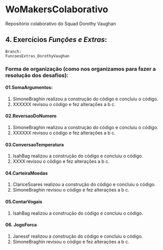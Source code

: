 # WoMakersColaborativo
Repositório colaborativo do Squad Dorothy Vaughan

## 4. Exercícios *Funções e Extras*:  
    Branch:  
    FuncoesExtras_DorothyVaughan
### Forma de organização (como nos organizamos para fazer a resolução dos desafios):

#### 01.SomaArgumentos:
1. SimoneBraghin realizou a construção do código e concluiu o código.
2. XXXXXX revisou o código e fez alterações a b c.

#### 02.ReversaoDoNumero
1. SimoneBraghin realizou a construção do código e concluiu o código.
2. XXXXXX revisou o código e fez alterações a b c.

#### 03.ConversaoTemperatura
1. IsahBag realizou a construção do código e concluiu o código.
2. XXXX revisou o código e fez alterações a b c.

#### 04.CarteiraMoedas
1. ClariceSoares realizou a construção do código e concluiu o código.
2. SimoneBraghin revisou o código e fez alterações a b c.

#### 05.ContarVogais
1. IsahBag realizou a construção do código e concluiu o código.

#### 06. JogoForca
1. Janessf realizou a construção do código e concluiu o código.
2. SimoneBraghin revisou o código e fez alterações a b c.

